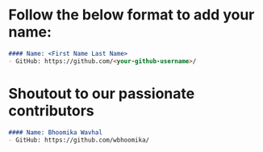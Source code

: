 # Follow the below format to add your name: 

```markdown
#### Name: <First Name Last Name>
- GitHub: https://github.com/<your-github-username>/
```

# Shoutout to our passionate contributors

```markdown
#### Name: Bhoomika Wavhal 
- GitHub: https://github.com/wbhoomika/
```


